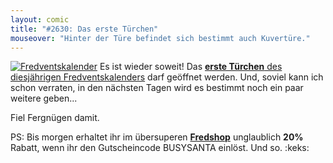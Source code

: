 ```yaml
---
layout: comic
title: "#2630: Das erste Türchen"
mouseover: "Hinter der Türe befindet sich bestimmt auch Kuvertüre."
---
```


<a href="http://www.fonflatter.de/der-fetzige-fredventskalender-2012" title="Der fetzige Fredventskalender"><img src="http://www.fonflatter.de/adv12/fredventskalender_banner.png" alt="Fredventskalender" /></a>
Es ist wieder soweit! Das <a href="http://www.fonflatter.de/2012/12/01/das-1-turchen-2/"><strong>erste Türchen</strong> des diesjährigen Fredventskalenders</a> darf geöffnet werden. Und, soviel kann ich schon verraten, in den nächsten Tagen wird es bestimmt noch ein paar weitere geben...

Fiel Fergnügen damit.

PS:
Bis morgen erhaltet ihr im übersuperen <a href="http://fred-o-mat.spreadshirt.net" title="Fredshop"><strong>Fredshop</strong></a> unglaublich <strong>20%</strong> Rabatt, wenn ihr den Gutscheincode
BUSYSANTA
einlöst.
Und so.
:keks:

